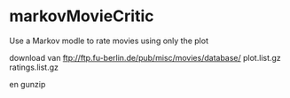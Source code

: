 # markovMovieCritic
Use a Markov modle to rate movies using only the plot

download van ftp://ftp.fu-berlin.de/pub/misc/movies/database/
plot.list.gz
ratings.list.gz

en gunzip
